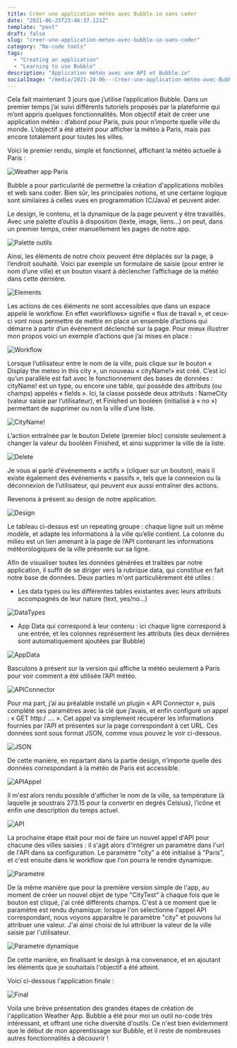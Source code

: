 ```yaml
---
title: Créer une application météo avec Bubble.io sans coder
date: "2021-06-25T23:46:37.121Z"
template: "post"
draft: false
slug: "creer-une-application-meteo-avec-bubble-io-sans-coder"
category: "No-code tools"
tags:
  - "Creating an application"
  - "Learning to use Bubble"
description: "Application météo avec une API et Bubble.io"
socialImage: "/media/2021-24-06---Créer-une-application-météo-avec-Bubble-io-sans-coder/FinalApp.png"
---
```


Cela fait maintenant 3 jours que j’utilise l’application Bubble. Dans un premier temps j’ai suivi différents tutoriels proposés par la plateforme qui m’ont appris quelques fonctionnalités. Mon objectif était de créer une application météo : d’abord pour Paris, puis pour n’importe quelle ville du monde. L’objectif a été atteint pour afficher la météo à Paris, mais pas encore totalement pour toutes les villes. 

Voici le premier rendu, simple et fonctionnel, affichant la météo actuelle à Paris :

![Weather app Paris](/media/2021-24-06---Créer-une-application-météo-avec-Bubble-io-sans-coderweather/AppParis.PNG)
 
Bubble a pour particularité de permettre la création d'applications mobiles et web sans coder. Bien sûr, les principales notions, et une certaine logique sont similaires à celles vues en programmation (C/Java) et peuvent aider. 

Le design, le contenu, et la dynamique de la page peuvent y être travaillés. Avec une palette d’outils à disposition (texte, image, liens…) on peut, dans un premier temps, créer manuellement les pages de notre app. 

![Palette outils](/media/2021-24-06---Créer-une-application-météo-avec-Bubble-io-sans-coderweather/paletteOutils.PNG)
 
Ainsi, les éléments de notre choix peuvent être déplacés sur la page, à l’endroit souhaité. Voici par exemple un formulaire de saisie (pour entrer le nom d’une ville) et un bouton visant à déclencher l’affichage de la météo dans cette dernière.

![Elements](/media/2021-24-06---Créer-une-application-météo-avec-Bubble-io-sans-coderweather/elements.PNG)
 
Les actions de ces éléments ne sont accessibles que dans un espace appelé le workflow. En effet «workflows» signifie « flux de travail », et ceux-ci vont nous permettre de mettre en place un ensemble d’actions qui démarre à partir d’un événement déclenché sur la page. Pour mieux illustrer mon propos voici un exemple d’actions que j’ai mises en place :

![Workflow](/media/2021-24-06---Créer-une-application-météo-avec-Bubble-io-sans-coderweather/workflowStructure.PNG)
 
Lorsque l’utilisateur entre le nom de la ville, puis clique sur le bouton « Display the meteo in this city », un nouveau « cityName!» est créé. C’est ici qu’un parallèle est fait avec le fonctionnement des bases de données : cityName! est un type, ou encore une table, qui possède des attributs (ou champs) appelés « fields ». Ici, la classe possède deux attributs : NameCity (valeur saisie par l’utilisateur), et Finished un booléen (initialisé à « no ») permettant de supprimer ou non la ville d’une liste.

![CityName!](/media/2021-24-06---Créer-une-application-météo-avec-Bubble-io-sans-coderweather/classeCityName!.PNG)
 

L’action entraînée par le bouton Delete (premier bloc) consiste seulement à changer la valeur du booléen Finished, et ainsi supprimer la ville de la liste.

![Delete](/media/2021-24-06---Créer-une-application-météo-avec-Bubble-io-sans-coderweather/boutonDelete.PNG)

Je vous ai parlé d'événements « actifs » (cliquer sur un bouton), mais il existe également des événements « passifs », tels que la connexion ou la déconnexion de l’utilisateur, qui peuvent eux aussi entraîner des actions.
 
Revenons à présent au design de notre application.

![Design](/media/2021-24-06---Créer-une-application-météo-avec-Bubble-io-sans-coderweather/designApp.PNG)
 
Le tableau ci-dessus est un repeating groupe : chaque ligne suit un même modèle, et adapte les informations à la ville qu’elle contient. La colonne du milieu est un lien amenant à la page de l’API contenant les informations météorologiques de la ville présente sur sa ligne.

Afin de visualiser toutes les données générées et traitées par notre application, il suffit de se diriger vers la rubrique data, qui constitue en fait notre base de données. Deux parties m'ont particulièrement été utiles :

- Les data types ou les différentes tables existantes avec leurs attributs accompagnés de leur nature (text, yes/no...)

![DataTypes](/media/2021-24-06---Créer-une-application-météo-avec-Bubble-io-sans-coderweather/DataTypes.PNG)

- App Data qui correspond à leur contenu : ici chaque ligne correspond à une entrée, et les colonnes représentent les attributs (les deux dernières sont automatiquement ajoutées par Bubble)

![AppData](/media/2021-24-06---Créer-une-application-météo-avec-Bubble-io-sans-coderweather/AppData.PNG)

Basculons à présent sur la version qui affiche la météo seulement à Paris pour voir comment a été utilisée l’API météo. 

![APIConnector](/media/2021-24-06---Créer-une-application-météo-avec-Bubble-io-sans-coderweather/APIConnector.PNG)
 
Pour ma part, j’ai au préalable installé un plugin « API Connector », puis complété ses paramètres avec la clé que j’avais, et enfin configuré un appel : « GET http:/ …. ». Cet appel va simplement récupérer les informations fournies par l’API et présentes sur la page correspondant à cet URL. Ces données sont sous format JSON, comme vous pouvez le voir ci-dessous.


![JSON](/media/2021-24-06---Créer-une-application-météo-avec-Bubble-io-sans-coderweather/JSONParis.PNG)
 
De cette manière, en repartant dans la partie design, n’importe quelle des données correspondant à la météo de Paris est accessible.

![APIAppel](/media/2021-24-06---Créer-une-application-météo-avec-Bubble-io-sans-coderweather/APIAppel.PNG)
 

Il m'est alors rendu possible d'afficher le nom de la ville, sa température (à laquelle je soustrais 273.15 pour la convertir en degrés Celsius), l’icône et enfin une description du temps actuel.

![API](/media/2021-24-06---Créer-une-application-météo-avec-Bubble-io-sans-coderweather/composantsAPI.PNG)

La prochaine étape était pour moi de faire un nouvel appel d'API pour chacune des villes saisies : il s'agit alors d'intégrer un paramètre dans l'url de l'API dans sa configuration. Le paramètre "city" a été initialisé à "Paris", et c'est ensuite dans le workflow que l'on pourra le rendre dynamique.

![Parametre](/media/2021-24-06---Créer-une-application-météo-avec-Bubble-io-sans-coderweather/APIParameter.png)

De la même manière que pour la première version simple de l'app, au moment de créer un nouvel objet de type "CityTest" à chaque fois que le bouton est cliqué, j'ai créé différents champs. C'est à ce moment que le paramètre est rendu dynamique: lorsque l'on sélectionne l'appel API correspondant, nous voyons apparaître le paramètre "city" et pouvons lui attribuer une valeur. J'ai ainsi choisi de lui attribuer la valeur de la ville saisie par l'utilisateur. 

![Parametre dynamique](/media/2021-24-06---Créer-une-application-météo-avec-Bubble-io-sans-coderweather/DynamicParameter.png)

De cette manière, en finalisant le design à ma convenance, et en ajoutant les éléments que je souhaitais l'objectif a été atteint.

Voici ci-dessous l'application finale :

![Final](/media/2021-24-06---Créer-une-application-météo-avec-Bubble-io-sans-coderweather/FinalApp.png)


Voila une brève présentation des grandes étapes de création de l'application Weather App. Bubble a été pour moi un outil no-code très intéressant, et offrant une riche diversité d'outils. Ce n'est bien évidemment que le début de mon apprentissage sur Bubble, et il reste de nombreuses autres fonctionnalités à découvrir !



